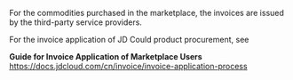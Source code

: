 For the commodities purchased in the marketplace, the invoices are issued by the third-party service providers.


For the invoice application of JD Could product procurement, see

**Guide for Invoice Application of Marketplace Users**
https://docs.jdcloud.com/cn/invoice/invoice-application-process
